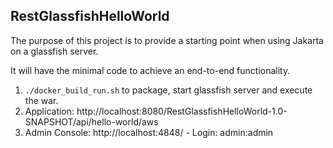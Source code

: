 ## RestGlassfishHelloWorld

The purpose of this project is to provide a starting point when using Jakarta on a glassfish server.

It will have the minimal code to achieve an end-to-end functionality.

1. `./docker_build_run.sh` to package, start glassfish server and execute the war.
2. Application: http://localhost:8080/RestGlassfishHelloWorld-1.0-SNAPSHOT/api/hello-world/aws
3. Admin Console: http://localhost:4848/ - Login: admin:admin
